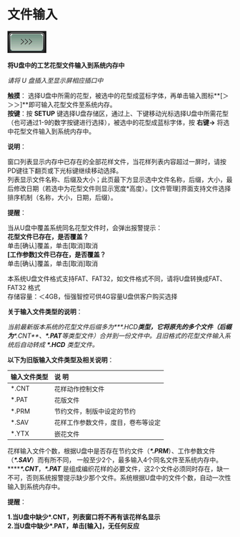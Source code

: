 # 文件输入

![](../.gitbook/assets/b1%20%281%29.PNG)

**将U盘中的工艺花型文件输入到系统内存中**

_请将 U 盘插入至显示屏相应插口中_

**触摸**： 选择U盘中所需的花型，被选中的花型成蓝标字体，再单击输入图标**\[＞＞＞\]**即可输入花型文件至系统内存。  
**按键**：按  **SETUP** 键选择U盘存储区，通过上、下键移动光标选择U盘中所需花型（也可通过1-9的数字按键进行选择），被选中的花型成蓝标字体，按 **右键→** 将选中花型文件输入到系统内存中。

**说明**：

窗口列表显示内存中已存在的全部花样文件，当花样列表内容超过一屏时，请按PD键往下翻页或下光标键继续移动选择。  
列表显示文件名称、后缀及大小；此页最下方显示选中文件名称，后缀，大小，最后修改日期（若选中为花型文件则显示宽度\*高度）。\[文件管理\]界面支持文件选择排序机制（名称，大小，日期，后缀）。

**提醒**：

当从U盘中覆盖系统同名花型文件时，会弹出报警提示：  
**花型文件已存在，是否覆盖？**  
单击\[确认\]覆盖，单击\[取消\]取消  
**\[工作参数\]文件已存在，是否覆盖？**  
单击\[确认\]覆盖，单击\[取消\]取消

本系统U盘文件格式支持FAT、FAT32，如文件格式不同，请将U盘转换成FAT、FAT32 格式  
存储容量：＜4GB，恒强智控可供4G容量U盘供客户购买选择

**关于输入文件类型的说明**：

_当前最新版本系统的花型文件后缀多为**\*.HCD**类型，它将原先的多个文件（后缀为**\*.CNT**、**\*.PAT**等类型文件）合并到一份文件中。且旧格式的花型文件输入系统后自动转成 **\*.HCD** 类型文件。_

**以下为旧版输入文件类型及相关说明**：

| **输入文件类型** | **说  明** |
| :--- | :--- |
| \*.CNT  | 花样动作控制文件 |
| \*.PAT | 花版文件 |
| \*.PRM  | 节约文件，制版中设定的节约 |
| \*.SAV | 花样工作参数文件，度目，卷布等设定 |
| \*.YTX | 嵌花文件 |

花样输入文件个数，根据U盘中是否存在节约文件（_**\*.PRM**_）、工作参数文件（_**\*.SAV**_）而有所不同， 一般至少2个，最多输入4个同名文件至系统内存中。 ****_**\*.CNT**_，_**\*.PAT**_ 是组成编织花样的必要文件，这2个文件必须同时存在，缺一不可，否则系统报警提示缺少那个文件。系统根据U盘中的文件个数，自动一次性输入到系统内存中。

**提醒**：

**1.当U盘中缺少\*.CNT，列表窗口将不再有该花样名显示  
2.当U盘中缺少\*.PAT，单击\[输入\]，无任何反应**

